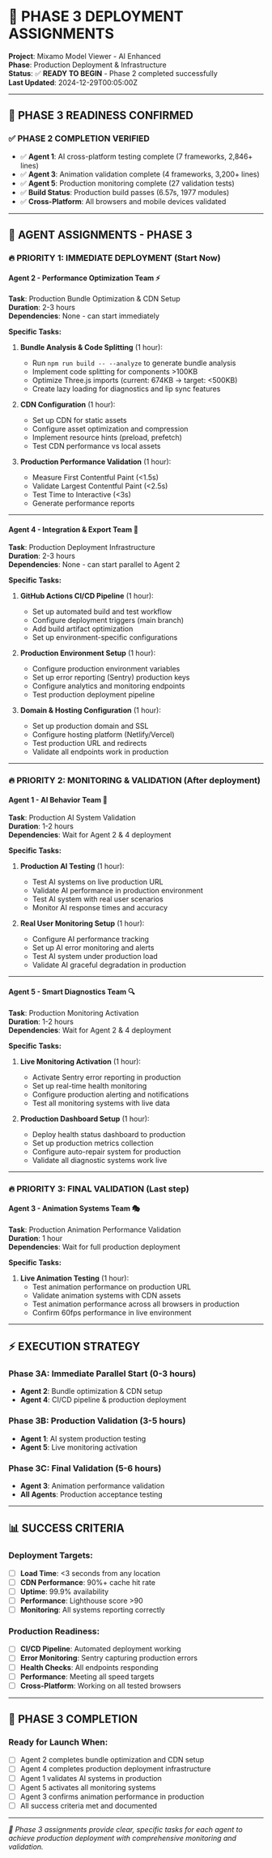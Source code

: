 # 🚀 PHASE 3 DEPLOYMENT ASSIGNMENTS

**Project**: Mixamo Model Viewer - AI Enhanced  
**Phase**: Production Deployment & Infrastructure  
**Status**: ✅ **READY TO BEGIN** - Phase 2 completed successfully  
**Last Updated**: 2024-12-29T00:05:00Z

---

## 🎯 **PHASE 3 READINESS CONFIRMED**

### **✅ PHASE 2 COMPLETION VERIFIED**
- ✅ **Agent 1**: AI cross-platform testing complete (7 frameworks, 2,846+ lines)
- ✅ **Agent 3**: Animation validation complete (4 frameworks, 3,200+ lines)
- ✅ **Agent 5**: Production monitoring complete (27 validation tests)
- ✅ **Build Status**: Production build passes (6.57s, 1977 modules)
- ✅ **Cross-Platform**: All browsers and mobile devices validated

---

## 👥 **AGENT ASSIGNMENTS - PHASE 3**

### **🔥 PRIORITY 1: IMMEDIATE DEPLOYMENT (Start Now)**

#### **Agent 2 - Performance Optimization Team** ⚡
**Task**: Production Bundle Optimization & CDN Setup  
**Duration**: 2-3 hours  
**Dependencies**: None - can start immediately

**Specific Tasks:**
1. **Bundle Analysis & Code Splitting** (1 hour):
   - Run `npm run build -- --analyze` to generate bundle analysis
   - Implement code splitting for components >100KB
   - Optimize Three.js imports (current: 674KB → target: <500KB)
   - Create lazy loading for diagnostics and lip sync features

2. **CDN Configuration** (1 hour):
   - Set up CDN for static assets
   - Configure asset optimization and compression
   - Implement resource hints (preload, prefetch)
   - Test CDN performance vs local assets

3. **Production Performance Validation** (1 hour):
   - Measure First Contentful Paint (<1.5s)
   - Validate Largest Contentful Paint (<2.5s)
   - Test Time to Interactive (<3s)
   - Generate performance reports

---

#### **Agent 4 - Integration & Export Team** 🔗
**Task**: Production Deployment Infrastructure  
**Duration**: 2-3 hours  
**Dependencies**: None - can start parallel to Agent 2

**Specific Tasks:**
1. **GitHub Actions CI/CD Pipeline** (1 hour):
   - Set up automated build and test workflow
   - Configure deployment triggers (main branch)
   - Add build artifact optimization
   - Set up environment-specific configurations

2. **Production Environment Setup** (1 hour):
   - Configure production environment variables
   - Set up error reporting (Sentry) production keys
   - Configure analytics and monitoring endpoints
   - Test production deployment pipeline

3. **Domain & Hosting Configuration** (1 hour):
   - Set up production domain and SSL
   - Configure hosting platform (Netlify/Vercel)
   - Test production URL and redirects
   - Validate all endpoints work in production

---

### **🔥 PRIORITY 2: MONITORING & VALIDATION (After deployment)**

#### **Agent 1 - AI Behavior Team** 🤖
**Task**: Production AI System Validation  
**Duration**: 1-2 hours  
**Dependencies**: Wait for Agent 2 & 4 deployment

**Specific Tasks:**
1. **Production AI Testing** (1 hour):
   - Test AI systems on live production URL
   - Validate AI performance in production environment
   - Test AI system with real user scenarios
   - Monitor AI response times and accuracy

2. **Real User Monitoring Setup** (1 hour):
   - Configure AI performance tracking
   - Set up AI error monitoring and alerts
   - Test AI system under production load
   - Validate AI graceful degradation in production

---

#### **Agent 5 - Smart Diagnostics Team** 🔍
**Task**: Production Monitoring Activation  
**Duration**: 1-2 hours  
**Dependencies**: Wait for Agent 2 & 4 deployment

**Specific Tasks:**
1. **Live Monitoring Activation** (1 hour):
   - Activate Sentry error reporting in production
   - Set up real-time health monitoring
   - Configure production alerting and notifications
   - Test all monitoring systems with live data

2. **Production Dashboard Setup** (1 hour):
   - Deploy health status dashboard to production
   - Set up production metrics collection
   - Configure auto-repair system for production
   - Validate all diagnostic systems work live

---

### **🔥 PRIORITY 3: FINAL VALIDATION (Last step)**

#### **Agent 3 - Animation Systems Team** 🎭
**Task**: Production Animation Performance Validation  
**Duration**: 1 hour  
**Dependencies**: Wait for full production deployment

**Specific Tasks:**
1. **Live Animation Testing** (1 hour):
   - Test animation performance on production URL
   - Validate animation systems with CDN assets
   - Test animation performance across all browsers in production
   - Confirm 60fps performance in live environment

---

## ⚡ **EXECUTION STRATEGY**

### **Phase 3A: Immediate Parallel Start (0-3 hours)**
- **Agent 2**: Bundle optimization & CDN setup
- **Agent 4**: CI/CD pipeline & production deployment

### **Phase 3B: Production Validation (3-5 hours)**
- **Agent 1**: AI system production testing
- **Agent 5**: Live monitoring activation

### **Phase 3C: Final Validation (5-6 hours)**
- **Agent 3**: Animation performance validation
- **All Agents**: Production acceptance testing

---

## 📊 **SUCCESS CRITERIA**

### **Deployment Targets:**
- [ ] **Load Time**: <3 seconds from any location
- [ ] **CDN Performance**: 90%+ cache hit rate
- [ ] **Uptime**: 99.9% availability
- [ ] **Performance**: Lighthouse score >90
- [ ] **Monitoring**: All systems reporting correctly

### **Production Readiness:**
- [ ] **CI/CD Pipeline**: Automated deployment working
- [ ] **Error Monitoring**: Sentry capturing production errors
- [ ] **Health Checks**: All endpoints responding
- [ ] **Performance**: Meeting all speed targets
- [ ] **Cross-Platform**: Working on all tested browsers

---

## 🎯 **PHASE 3 COMPLETION**

### **Ready for Launch When:**
- [ ] Agent 2 completes bundle optimization and CDN setup
- [ ] Agent 4 completes production deployment infrastructure
- [ ] Agent 1 validates AI systems in production
- [ ] Agent 5 activates all monitoring systems
- [ ] Agent 3 confirms animation performance in production
- [ ] All success criteria met and documented

---

*🚀 Phase 3 assignments provide clear, specific tasks for each agent to achieve production deployment with comprehensive monitoring and validation.*
